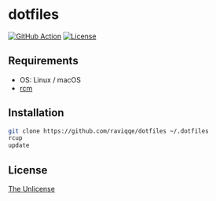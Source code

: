 # dotfiles

[![GitHub Action](https://img.shields.io/github/actions/workflow/status/raviqqe/dotfiles/main.yaml?branch=main&style=flat-square)](https://github.com/raviqqe/dotfiles/actions)
[![License](https://img.shields.io/github/license/raviqqe/dotfiles.svg?style=flat-square)](UNLICENSE)

## Requirements

- OS: Linux / macOS
- [rcm](https://github.com/thoughtbot/rcm)

## Installation

```sh
git clone https://github.com/raviqqe/dotfiles ~/.dotfiles
rcup
update
```

## License

[The Unlicense](https://unlicense.org)
